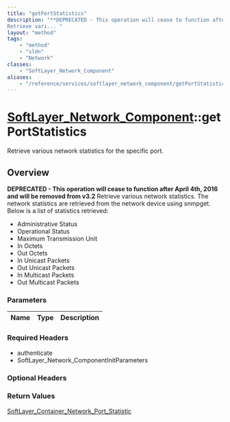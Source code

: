 ```yaml
---
title: "getPortStatistics"
description: "**DEPRECATED - This operation will cease to function after April 4th, 2016 and will be removed from v3.2**
Retrieve vari... "
layout: "method"
tags:
    - "method"
    - "sldn"
    - "Network"
classes:
    - "SoftLayer_Network_Component"
aliases:
    - "/reference/services/softlayer_network_component/getPortStatistics"
---
```

# [SoftLayer_Network_Component](/reference/services/SoftLayer_Network_Component)::getPortStatistics

Retrieve various network statistics for the specific port.


## Overview 

**DEPRECATED - This operation will cease to function after April 4th, 2016 and will be removed from v3.2**
Retrieve various network statistics.  The network statistics are retrieved from the network device using snmpget. Below is a list of statistics retrieved: 
* Administrative Status
* Operational Status
* Maximum Transmission Unit
* In Octets
* Out Octets
* In Unicast Packets
* Out Unicast Packets
* In Multicast Packets
* Out Multicast Packets

### Parameters 
|Name | Type | Description |
| --- | --- | --- |


### Required Headers
* authenticate
* SoftLayer_Network_ComponentInitParameters

### Optional Headers

### Return Values
<a href='/reference/datatypes/SoftLayer_Container_Network_Port_Statistic'>SoftLayer_Container_Network_Port_Statistic </a>

